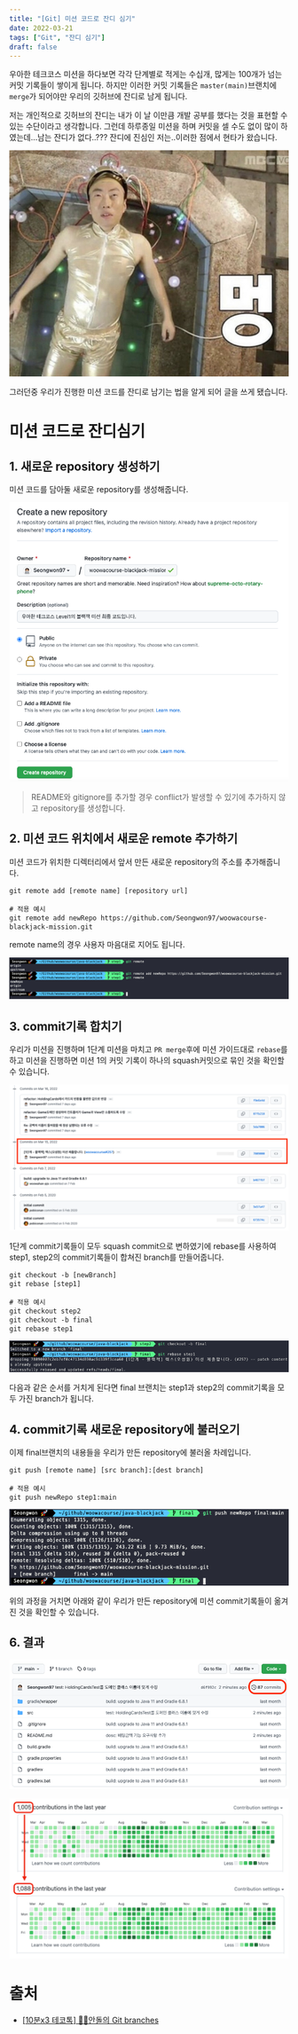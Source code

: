 ```yaml
---
title: "[Git] 미션 코드로 잔디 심기"
date: 2022-03-21
tags: ["Git", "잔디 심기"]
draft: false
---
```


우아한 테크코스 미션을 하다보면 각각 단계별로 적게는 수십개, 많게는 100개가 넘는 커밋 기록들이 쌓이게 됩니다.
하지만 이러한 커밋 기록들은 `master(main)`브랜치에 `merge`가 되어야만 우리의 깃허브에 잔디로 남게 됩니다.

저는 개인적으로 깃허브의 잔디는 내가 이 날 이만큼 개발 공부를 했다는 것을 표현할 수 있는 수단이라고 생각합니다.
그런데 하루종일 미션을 하며 커밋을 셀 수도 없이 많이 하였는데...남는 잔디가 없다..???
잔디에 진심인 저는..이러한 점에서 현타가 왔습니다.

![](image/20220323_미션코드로_잔디심기/멍.jpeg)

그러던중 우리가 진행한 미션 코드를 잔디로 남기는 법을 알게 되어 글을 쓰게 됐습니다.

# 미션 코드로 잔디심기

## 1. 새로운 repository 생성하기

미션 코드를 담아둘 새로운 repository를 생성해줍니다.

![](image/20220323_미션코드로_잔디심기/git새로운repo생성.png)

> README와 gitignore를 추가할 경우 conflict가 발생할 수 있기에 추가하지 않고 repository를 생성합니다.

## 2. 미션 코드 위치에서 새로운 remote 추가하기

미션 코드가 위치한 디렉터리에서 앞서 만든 새로운 repository의 주소를 추가해줍니다.

```
git remote add [remote name] [repository url]

# 적용 예시
git remote add newRepo https://github.com/Seongwon97/woowacourse-blackjack-mission.git
```

remote name의 경우 사용자 마음대로 지어도 됩니다.

![](image/20220323_미션코드로_잔디심기/step2.png)

## 3. commit기록 합치기

우리가 미션을 진행하며 1단계 미션을 마치고 `PR merge`후에 미션 가이드대로 `rebase`를 하고 미션을 진행하면 미션 1의 커밋 기록이 하나의 squash커밋으로 묶인 것을 확인할 수 있습니다.

![](image/20220323_미션코드로_잔디심기/squash.png)

1단계 commit기록들이 모두 squash commit으로 변하였기에 rebase를 사용하여 step1, step2의 commit기록들이 합쳐진 branch를 만들어줍니다.

```
git checkout -b [newBranch]
git rebase [step1]

# 적용 예시
git checkout step2
git checkout -b final
git rebase step1
```

![](image/20220323_미션코드로_잔디심기/commit기록_합치기.png)

다음과 같은 순서를 거치게 된다면 final 브랜치는 step1과 step2의 commit기록을 모두 가진 branch가 됩니다.

## 4. commit기록 새로운 repository에 불러오기

이제 final브랜치의 내용들을 우리가 만든 repository에 불러올 차례입니다.

```
git push [remote name] [src branch]:[dest branch]

# 적용 예시
git push newRepo step1:main
```

![](image/20220323_미션코드로_잔디심기/push결과1.png)

위의 과정을 거치면 아래와 같이 우리가 만든 repository에 미션 commit기록들이 옮겨진 것을 확인할 수 있습니다.

## 6. 결과

![](image/20220323_미션코드로_잔디심기/push결과2.png)

![](image/20220323_미션코드로_잔디심기/push결과3.png)

# 출처

- [[10분x3 테코톡] 👨‍🏫안돌의 Git branches](https://www.youtube.com/watch?v=MIGliPrUMGE&t=1130s)
